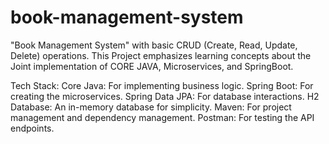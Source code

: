 # book-management-system
"Book Management System" with basic CRUD (Create, Read, Update, Delete) operations.
This Project emphasizes learning concepts about the Joint implementation of CORE JAVA, Microservices, and SpringBoot.

Tech Stack:
Core Java: For implementing business logic.
Spring Boot: For creating the microservices.
Spring Data JPA: For database interactions.
H2 Database: An in-memory database for simplicity.
Maven: For project management and dependency management.
Postman: For testing the API endpoints.



